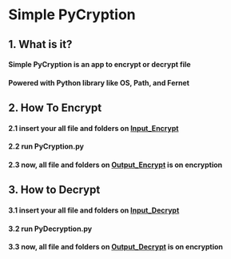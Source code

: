 # Simple PyCryption
## 1. What is it?
#### Simple PyCryption is an app to encrypt or decrypt file
#### Powered with Python library like OS, Path, and Fernet
## 2. How To Encrypt
#### 2.1 insert your all file and folders on [Input_Encrypt](https://github.com/ghilmanaji/Simple-PyCryption/tree/main/Input_Encrypt)
#### 2.2 run PyCryption.py
#### 2.3 now, all file and folders on [Output_Encrypt](https://github.com/ghilmanaji/Simple-PyCryption/tree/main/Output_Encrypt) is on encryption
## 3. How to Decrypt
#### 3.1 insert your all file and folders on [Input_Decrypt](https://github.com/ghilmanaji/Simple-PyCryption/tree/main/Input_Decrypt)
#### 3.2 run PyDecryption.py
#### 3.3 now, all file and folders on [Output_Decrypt](https://github.com/ghilmanaji/Simple-PyCryption/tree/main/Output_Decrypt) is on encryption
